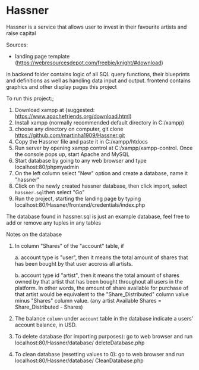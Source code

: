 # Hassner

Hassner is a service that allows user to invest in their favourite artists and raise capital

Sources:
- landing page template (https://webresourcesdepot.com/freebie/knight/#download)


in backend folder contains logic of all SQL query functions, their blueprints and definitions as well as handling data input and output.
frontend contains graphics and other display pages this project

To run this project:;
1. Download xampp at (suggested: https://www.apachefriends.org/download.html)
2. Install xampp (normally recommended default directory in C:/xampp)
3. choose any directory on computer, git clone https://github.com/martinha1909/Hassner.git
4. Copy the Hassner file and paste it in C:/xampp/htdocs
5. Run server by opening xampp control at C:/xampp/xampp-control. Once the console pops up, start Apache and MySQL
6. Start database by going to any web browser and type localhost:80/phpmyadmin
7. On the left column select "New" option and create a database, name it "hassner"
8. Click on the newly created hassner database, then click import, select `hassner.sql`then select "Go"
9. Run the project, starting the landing page by typing localhost:80/Hassner/frontend/credentials/index.php

The database found in hassner.sql is just an example database, feel free to add or remove any tuples in any tables

Notes on the database
1.  In column "Shares" of the "account" table, if

    a. account type is "user", then it means the total amount of shares that has been bought by that user       accross all artists.
    
    b. account type id "artist", then it means the total amount of shares owned by that artist that has been bought throughout all users in the platform. In other words, the amount of share available for purchase of that artist would be equivalent to the "Share_Distributed" column value minus "Shares" column value. (any artist Available Shares = Share_Distributed - Shares)

2. The balance `column` under `account` table in the database indicate a users' account balance, in USD. 

2. To delete database (for importing purposes): go to web browser and run localhost:80/Hassner/database/        deleteDatabase.php

3. To clean database (resetting values to 0): go to web browser and run localhost:80/Hassner/database/        CleanDatabase.php
